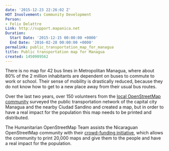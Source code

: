 ```yaml
---
date: '2015-12-23 22:26:02 Z'
HOT Involvement: Community Development
Person:
- Felix Delattre
Link: http://support.mapanica.net
Duration:
  Start Date: '2015-12-15 00:00:00 +0000'
  End Date: '2016-02-28 00:00:00 +0000'
permalink: public_transportation_map_for_managua
title: Public transportation map for Managua
created: 1450909562
---
```

<p>There is no map for 42 bus lines in Metropolitan Managua, where about 80% of the 2 million inhabitants are dependent on buses to commute to work or school. Their sense of mobility is drastically reduced, because they do not know how to get to a new place away from their usual bus routes.</p><p>Over the last two years, over 150 volunteers from the&nbsp;<a href="http://mapanica.net" target="_blank">local OpenStreetMap community</a>&nbsp;surveyed the public transportation network of the capital city Managua and the nearby Ciudad Sandino and created a map, but in order to have a real impact for the population this map needs to be printed and distributed.</p><p>The Humanitarian OpenStreetMap Team assists the Nicaraguan OpenStreetMap community with their&nbsp;<a href="http://support.mapanica.net" target="_blank">crowd-funding initiative</a>, which allows the community to print 20,000 maps and give them to the people and have a real impact for the population.</p>
